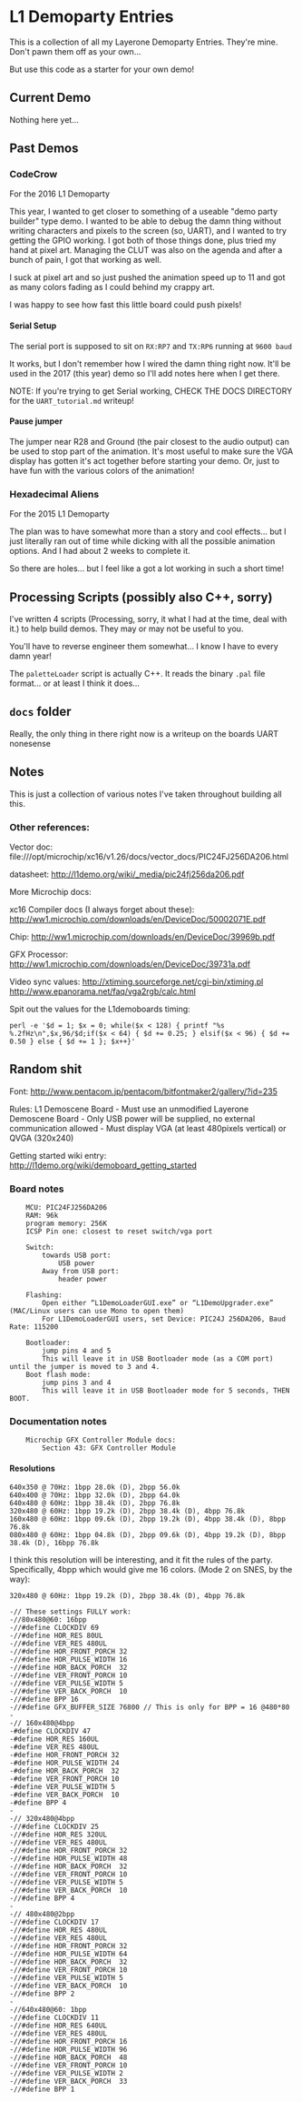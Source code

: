 # L1 Demoparty Entries

This is a collection of all my Layerone Demoparty Entries. They're mine. Don't pawn them off as your own...

But use this code as a starter for your own demo!


## Current Demo

Nothing here yet...

## Past Demos

### CodeCrow

For the 2016 L1 Demoparty

This year, I wanted to get closer to something of a useable "demo party builder" type demo. I wanted to be able to debug the damn thing without writing characters and pixels to the screen (so, UART), and I wanted to try getting the GPIO working. I got both of those things done, plus tried my hand at pixel art. Managing the CLUT was also on the agenda and after a bunch of pain, I got that working as well.

I suck at pixel art and so just pushed the animation speed up to 11 and got as many colors fading as I could behind my crappy art.

I was happy to see how fast this little board could push pixels!

#### Serial Setup

The serial port is supposed to sit on `RX:RP7` and `TX:RP6` running at `9600 baud`

It works, but I don't remember how I wired the damn thing right now. It'll be used in the 2017 (this year) demo so I'll add notes here when I get there.

NOTE: If you're trying to get Serial working, CHECK THE DOCS DIRECTORY for the `UART_tutorial.md` writeup!

#### Pause jumper

The jumper near R28 and Ground (the pair closest to the audio output) can be used to stop part of the animation. It's most useful to make sure the VGA display has gotten it's act together before starting your demo. Or, just to have fun with the various colors of the animation!

### Hexadecimal Aliens

For the 2015 L1 Demoparty

The plan was to have somewhat more than a story and cool effects... but I just literally ran out of time while dicking with all the possible animation options. And I had about 2 weeks to complete it.

So there are holes... but I feel like a got a lot working in such a short time!

## Processing Scripts (possibly also C++, sorry)

I've written 4 scripts (Processing, sorry, it what I had at the time, deal with it.) to help build demos. They may or may not be useful to you.

You'll have to reverse engineer them somewhat... I know I have to every damn year!

The `paletteLoader` script is actually C++. It reads the binary `.pal` file format... or at least I think it does...

## `docs` folder

Really, the only thing in there right now is a writeup on the boards UART nonesense

## Notes

This is just a collection of various notes I've taken throughout building all this.


### Other references:

Vector doc:
file:///opt/microchip/xc16/v1.26/docs/vector_docs/PIC24FJ256DA206.html

datasheet:
http://l1demo.org/wiki/_media/pic24fj256da206.pdf

More Microchip docs:

xc16 Compiler docs (I always forget about these):
http://ww1.microchip.com/downloads/en/DeviceDoc/50002071E.pdf

Chip:
http://ww1.microchip.com/downloads/en/DeviceDoc/39969b.pdf

GFX Processor:
http://ww1.microchip.com/downloads/en/DeviceDoc/39731a.pdf

Video sync values:
http://xtiming.sourceforge.net/cgi-bin/xtiming.pl
http://www.epanorama.net/faq/vga2rgb/calc.html


Spit out the values for the L1demoboards timing:
```
perl -e '$d = 1; $x = 0; while($x < 128) { printf "%s %.2fHz\n",$x,96/$d;if($x < 64) { $d += 0.25; } elsif($x < 96) { $d += 0.50 } else { $d += 1 }; $x++}'
```



## Random shit

Font:
http://www.pentacom.jp/pentacom/bitfontmaker2/gallery/?id=235

Rules:
	L1 Demoscene Board
	- Must use an unmodified Layerone Demoscene Board
	- Only USB power will be supplied, no external communication allowed
	- Must display VGA (at least 480pixels vertical) or QVGA (320x240)


Getting started wiki entry:
	http://l1demo.org/wiki/demoboard_getting_started


### Board notes
```
	MCU: PIC24FJ256DA206
	RAM: 96k
	program memory: 256K
	ICSP Pin one: closest to reset switch/vga port

	Switch:
		towards USB port:
			USB power
		Away from USB port:
			header power

	Flashing:
		Open either “L1DemoLoaderGUI.exe” or “L1DemoUpgrader.exe” (MAC/Linux users can use Mono to open them)
		For L1DemoLoaderGUI users, set Device: PIC24J 256DA206, Baud Rate: 115200

	Bootloader:
		jump pins 4 and 5
		This will leave it in USB Bootloader mode (as a COM port) until the jumper is moved to 3 and 4.
	Boot flash mode:
		jump pins 3 and 4
		This will leave it in USB Bootloader mode for 5 seconds, THEN BOOT.
```

### Documentation notes
```
	Microchip GFX Controller Module docs:
		Section 43: GFX Controller Module
```


#### Resolutions
```
640x350 @ 70Hz: 1bpp 28.0k (D), 2bpp 56.0k
640x400 @ 70Hz: 1bpp 32.0k (D), 2bpp 64.0k
640x480 @ 60Hz: 1bpp 38.4k (D), 2bpp 76.8k
320x480 @ 60Hz: 1bpp 19.2k (D), 2bpp 38.4k (D), 4bpp 76.8k
160x480 @ 60Hz: 1bpp 09.6k (D), 2bpp 19.2k (D), 4bpp 38.4k (D), 8bpp 76.8k
080x480 @ 60Hz: 1bpp 04.8k (D), 2bpp 09.6k (D), 4bpp 19.2k (D), 8bpp 38.4k (D), 16bpp 76.8k
```

I think this resolution will be interesting, and it fit the rules of the party. Specifically, 4bpp which would give me 16 colors. (Mode 2 on SNES, by the way):

```
320x480 @ 60Hz: 1bpp 19.2k (D), 2bpp 38.4k (D), 4bpp 76.8k
```

```
-// These settings FULLY work:
-//80x480@60: 16bpp
-//#define CLOCKDIV 69
-//#define HOR_RES 80UL
-//#define VER_RES 480UL
-//#define HOR_FRONT_PORCH 32
-//#define HOR_PULSE_WIDTH 16
-//#define HOR_BACK_PORCH  32
-//#define VER_FRONT_PORCH 10
-//#define VER_PULSE_WIDTH 5
-//#define VER_BACK_PORCH  10
-//#define BPP 16
-//#define GFX_BUFFER_SIZE 76800 // This is only for BPP = 16 @480*80
-
-// 160x480@4bpp
-#define CLOCKDIV 47
-#define HOR_RES 160UL
-#define VER_RES 480UL
-#define HOR_FRONT_PORCH 32
-#define HOR_PULSE_WIDTH 24
-#define HOR_BACK_PORCH  32
-#define VER_FRONT_PORCH 10
-#define VER_PULSE_WIDTH 5
-#define VER_BACK_PORCH  10
-#define BPP 4
-
-// 320x480@4bpp
-//#define CLOCKDIV 25
-//#define HOR_RES 320UL
-//#define VER_RES 480UL
-//#define HOR_FRONT_PORCH 32
-//#define HOR_PULSE_WIDTH 48
-//#define HOR_BACK_PORCH  32
-//#define VER_FRONT_PORCH 10
-//#define VER_PULSE_WIDTH 5
-//#define VER_BACK_PORCH  10
-//#define BPP 4
-
-// 480x480@2bpp
-//#define CLOCKDIV 17
-//#define HOR_RES 480UL
-//#define VER_RES 480UL
-//#define HOR_FRONT_PORCH 32
-//#define HOR_PULSE_WIDTH 64
-//#define HOR_BACK_PORCH  32
-//#define VER_FRONT_PORCH 10
-//#define VER_PULSE_WIDTH 5
-//#define VER_BACK_PORCH  10
-//#define BPP 2
-
-//640x480@60: 1bpp
-//#define CLOCKDIV 11
-//#define HOR_RES 640UL
-//#define VER_RES 480UL
-//#define HOR_FRONT_PORCH 16
-//#define HOR_PULSE_WIDTH 96
-//#define HOR_BACK_PORCH  48
-//#define VER_FRONT_PORCH 10
-//#define VER_PULSE_WIDTH 2
-//#define VER_BACK_PORCH  33
-//#define BPP 1
```
